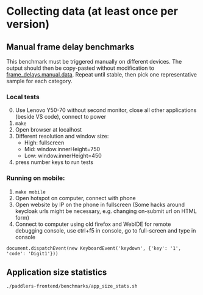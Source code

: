 # Collecting data (at least once per version)

## Manual frame delay benchmarks
This benchmark must be triggered manually on different devices.
The output should then be copy-pasted  without modification to [frame_delays.manual.data](./frame_delays.manual.data).
Repeat until stable, then pick one representative sample for each category.
### Local tests
 0) Use Lenovo Y50-70 without second monitor, close all other applications (beside VS code), connect to power
 1) `make`
 2) Open browser at localhost
 3) Different resolution and window size:
    * High: fullscreen
    * Mid: window.innerHeight=750
    * Low: window.innerHeight=450
 4) press number keys to run tests

### Running on mobile:
 1) `make mobile`
 2) Open hotspot on computer, connect with phone
 3) Open website by IP on the phone in fullscreen (Some hacks around keycloak urls might be necessary, e.g. changing on-submit url on HTML form)
 4) Connect to computer using old firefox and WebIDE for remote debugging console, use ctrl+f5 in console, go to full-screen and type in console
```
document.dispatchEvent(new KeyboardEvent('keydown', {'key': '1', 'code': 'Digit1'}))
```

## Application size statistics
```
./paddlers-frontend/benchmarks/app_size_stats.sh
```